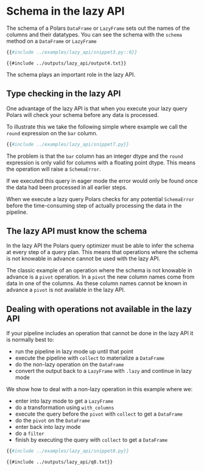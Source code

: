 # Schema in the lazy API

The schema of a Polars `DataFrame` or `LazyFrame` sets out the names of the columns and their datatypes. You can see the schema with the `schema` method on a `DataFrame` or `LazyFrame`

```python
{{#include ../examples/lazy_api/snippet3.py::6}}
```

```text
{{#include ../outputs/lazy_api/output4.txt}}
```

The schema plays an important role in the lazy API.

## Type checking in the lazy API

One advantage of the lazy API is that when you execute your lazy query Polars will check your schema before any data is processed.

To illustrate this we take the following simple where example we call the `round` expression on the `bar` column.

```python
{{#include ../examples/lazy_api/snippet7.py}}
```

The problem is that the `bar` column has an integer dtype and the `round` expression is only valid for columns with a floating point dtype. This means the operation will raise a `SchemaError`.

If we executed this query in eager mode the error would only be found once the data had been processed in all earlier steps.

When we execute a lazy query Polars checks for any potential `SchemaError` before the time-consuming step of actually processing the data in the pipeline.

## The lazy API must know the schema

In the lazy API the Polars query optimizer must be able to infer the schema at every step of a query plan. This means that operations where the schema is not knowable in advance cannot be used with the lazy API.

The classic example of an operation where the schema is not knowable in advance is a `pivot` operation. In a `pivot` the new column names come from data in one of the columns. As these column names cannot be known in advance a `pivot` is not available in the lazy API.

## Dealing with operations not available in the lazy API

If your pipeline includes an operation that cannot be done in the lazy API it is normally best to:

- run the pipeline in lazy mode up until that point
- execute the pipeline with `collect` to materialize a `DataFrame`
- do the non-lazy operation on the `DataFrame`
- convert the output back to a `LazyFrame` with `.lazy` and continue in lazy mode

We show how to deal with a non-lazy operation in this example where we:

- enter into lazy mode to get a `LazyFrame`
- do a transformation using `with_columns`
- execute the query before the `pivot` with `collect` to get a `DataFrame`
- do the `pivot` on the `DataFrame`
- enter back into lazy mode
- do a `filter`
- finish by executing the query with `collect` to get a `DataFrame`

```python
{{#include ../examples/lazy_api/snippet8.py}}
```

```text
{{#include ../outputs/lazy_api/q8.txt}}
```
